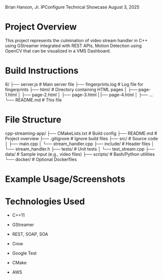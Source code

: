 Brian Hanson, Jr.
IPConfigure Technical Showcase
August 3, 2025

# Project Overview
This project represents the culmination of video stream handler in C++ using GStreamer integrated with REST APIs, Motion Detection using OpenCV that can be visualized in a VMS Dashboard.

# Build Instructions

6/
├── server.js               # Main server file
├── fingerprints.log        # Log file for fingerprints
├── html/                   # Directory containing HTML pages
│   ├── page-1.html
│   ├── page-2.html
│   ├── page-3.html
|   |── page-4.html
│   ├── ...
└── README.md               # This file

# File Structure

cpp-streaming-app/
├── CMakeLists.txt         # Build config
├── README.md              # Project overview
├── .gitignore             # Ignore build files
├── src/                   # Source code
│   ├── main.cpp
│   └── stream_handler.cpp
├── include/               # Header files
│   └── stream_handler.h
├── tests/                 # Unit tests
│   └── test_stream.cpp
├── data/                  # Sample input (e.g., video files)
├── scripts/               # Bash/Python utilities
└── docker/                # Optional Dockerfiles


# Example Usage/Screenshots


# Technologies Used
- C++11
- GStreamer
- REST, SOAP, SOA

- Crow
- Google Test
- CMake
- AWS


